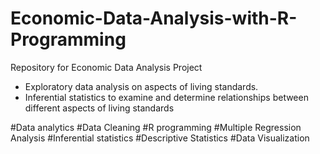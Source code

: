 # Economic-Data-Analysis-with-R-Programming
Repository for Economic Data Analysis Project

- Exploratory data analysis on aspects of living standards. 
- Inferential statistics to examine and determine relationships between different aspects of living standards

#Data analytics #Data Cleaning #R programming  #Multiple Regression Analysis  #Inferential statistics  #Descriptive Statistics  #Data Visualization
